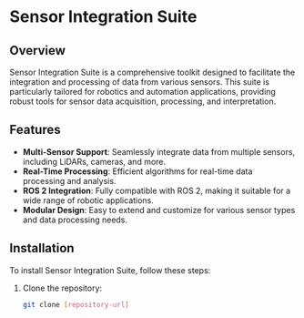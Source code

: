# Sensor Integration Suite

## Overview
Sensor Integration Suite is a comprehensive toolkit designed to facilitate the integration and processing of data from various sensors. This suite is particularly tailored for robotics and automation applications, providing robust tools for sensor data acquisition, processing, and interpretation.

## Features
- **Multi-Sensor Support**: Seamlessly integrate data from multiple sensors, including LiDARs, cameras, and more.
- **Real-Time Processing**: Efficient algorithms for real-time data processing and analysis.
- **ROS 2 Integration**: Fully compatible with ROS 2, making it suitable for a wide range of robotic applications.
- **Modular Design**: Easy to extend and customize for various sensor types and data processing needs.

## Installation
To install Sensor Integration Suite, follow these steps:

1. Clone the repository:
   ```bash
   git clone [repository-url]
